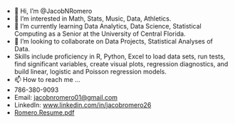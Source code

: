 - 👋 Hi, I’m @JacobNRomero
- 👀 I’m interested in Math, Stats, Music, Data, Athletics.
- 🌱 I’m currently learning Data Analytics, Data Science, Statistical Computing as a Senior at the University of Central Florida. 
- 💞️ I’m looking to collaborate on Data Projects, Statistical Analyses of Data.
- Skills include proficiency in R, Python, Excel to load data sets, run tests, find significant variables, create visual plots, regression diagnostics, and build linear, logistic and Poisson regression models.
- 📫 How to reach me ... 
- 786-380-9093
- Email: jacobnromero01@gmail.com
- LinkedIn: www.linkedin.com/in/jacobromero26
- [Romero.Resume.pdf](https://github.com/JacobNRomero/JacobNRomero/files/9628088/Romero.Resume.pdf)
